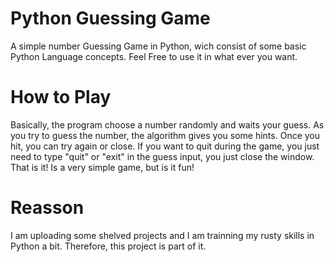 # Python Guessing Game
A simple number Guessing Game in Python, wich consist of some basic Python Language concepts.
Feel Free to use it in what ever you want.

# How to Play
Basically, the program choose a number randomly and waits your guess. As you try to guess the number, the algorithm gives you some hints. Once you hit, you can try again or close. If you want to quit during the game, you just need to type "quit" or "exit" in the guess input, you just close the window.
That is it! Is a very simple game, but is it fun!

# Reasson
I am uploading some shelved projects and I am trainning my rusty skills in Python a bit. Therefore, this project is part of it.
